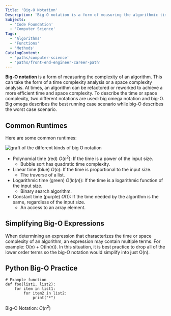 ```yaml
---
Title: 'Big-O Notation'
Description: 'Big-O notation is a form of measuring the algorithmic time/space complexity of a function in worst-case scenario.'
Subjects:
  - 'Code Foundation'
  - 'Computer Science'
Tags:
  - 'Algorithms'
  - 'Functions'
  - 'Methods'
CatalogContent:
  - 'paths/computer-science'
  - 'paths/front-end-engineer-career-path'
---
```


**Big-O notation** is a form of measuring the complexity of an algorithm. This can take the form of a time complexity analysis or a space complexity analysis. At times, an algorithm can be refactored or reworked to achieve a more efficient time and space complexity. To describe the time or space complexity, two different notations are used: big omega notation and big-O. Big omega describes the best running case scenario while big-O describes the worst case scenario.

## Common Runtimes

Here are some common runtimes:

![graft of the different kinds of big O notation](https://raw.githubusercontent.com/Codecademy/docs/main/media/bigo-graph.png)

- Polynomial time (red) $O(n^{2})$: If the time is a power of the input size.
  - Bubble sort has quadratic time complexity.
- Linear time (blue) $O(n)$: If the time is proportional to the input size.
  - The traverse of a list.
- Logarithmic time (green) $O(ln(n))$: If the time is a logarithmic function of the input size.
  - Binary search algorithm.
- Constant time (purple) $O(1)$: If the time needed by the algorithm is the same, regardless of the input size.
  - An access to an array element.

## Simplifying Big-O Expressions

When determining an expression that characterizes the time or space complexity of an algorithm, an expression may contain multiple terms. For example: O(n) + O(ln(n)). In this situation, it is best practice to drop all of the lower order terms so the big-O notation would simplify into just O(n).

## Python Big-O Practice

```
# Example function
def foo(list1, list2):
    for item in list1:
        for item2 in list2:
            print("*")
```

Big-O Notation: $O(n^{2})$
